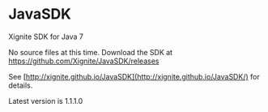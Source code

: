 JavaSDK
=======

Xignite SDK for Java 7

No source files at this time.  Download the SDK at https://github.com/Xignite/JavaSDK/releases

See [http://xignite.github.io/JavaSDK](http://xignite.github.io/JavaSDK/) for details.

Latest version is 1.1.1.0
